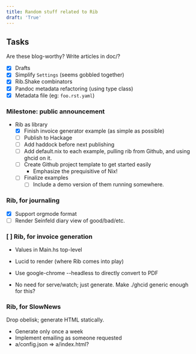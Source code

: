 ```yaml
---
title: Random stuff related to Rib
draft: 'True'
---
```


## Tasks

Are these blog-worthy? Write articles in doc/?

- [X] Drafts
- [X] Simplify `Settings` (seems gobbled together)
- [X] Rib.Shake combinators
- [X] Pandoc metadata refactoring (using type class)
- [X] Metadata file (eg: `foo.rst.yaml`)

### Milestone: public announcement

- Rib as library
  - [X] Finish invoice generator example (as simple as possible)
  - [ ] Publish to Hackage
  - [ ] Add haddock before next publishing
  - [ ] Add default.nix to each example, pulling rib from Github, and using
        ghcid on it.
  - [ ] Create Github project template to get started easily
    - Emphasize the prequisitive of Nix!
  - [ ] Finalize examples
    - [ ] Include a demo version of them running somewhere.

### Rib, for journaling

- [X] Support orgmode format
- [ ] Render Seinfeld diary view of good/bad/etc.

### [ ] Rib, for invoice generation

- Values in Main.hs top-level
- Lucid to render (where Rib comes into play)
- Use google-chrome --headless to directly convert to PDF

- No need for serve/watch; just generate. Make ./ghcid generic enough for this?

### Rib, for SlowNews

Drop obelisk; generate HTML statically.

- Generate only once a week
- Implement emailing as someone requested
- a/config.json => a/index.html?
